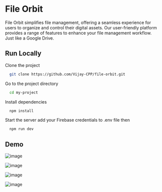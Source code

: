 
# File Orbit

File Orbit simplifies file management, offering a seamless experience for users to organize and control their digital assets. Our user-friendly platform provides a range of features to enhance your file management workflow. Just like a Google Drive.




## Run Locally

Clone the project

```bash
  git clone https://github.com/Vijay-CPP/file-orbit.git
```

Go to the project directory

```bash
  cd my-project
```

Install dependencies

```bash
  npm install
```

Start the server
add your Firebase credentials to .env file then

```bash
  npm run dev
```


## Demo

![image](https://github.com/Vijay-CPP/file-orbit/assets/74971365/e65138ab-93d7-404c-903e-a0f0cdeffaa2)

![image](https://github.com/Vijay-CPP/file-orbit/assets/74971365/7d3d3547-089d-4f8e-aaa2-65289f0e9823)

![image](https://github.com/Vijay-CPP/file-orbit/assets/74971365/c0e0f471-adce-4164-a5d9-3fce25b15e2d)

![image](https://github.com/Vijay-CPP/file-orbit/assets/74971365/44119cc3-9904-490e-9e6d-3d4ba85921f2)

